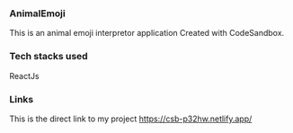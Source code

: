 ### AnimalEmoji
This is an animal emoji interpretor application Created with CodeSandbox.
### Tech stacks used
ReactJs
### Links
This is the direct link to my project https://csb-p32hw.netlify.app/
